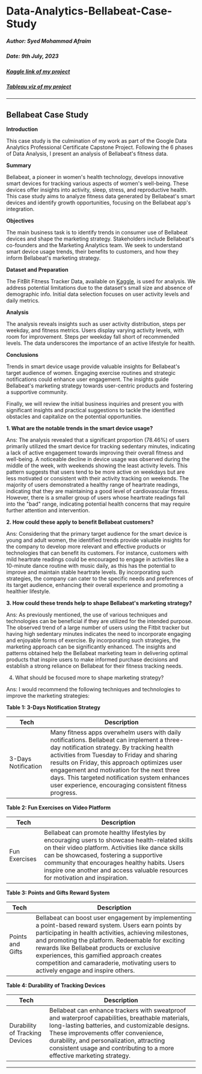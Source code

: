 # Data-Analytics-Bellabeat-Case-Study

##### Author: Syed Mohammad Afraim

##### Date: 9th July, 2023

##### [Kaggle link of my project](https://www.kaggle.com/code/syedmohammadafraim2/case-study-bellabeat-using-pythons-3d-plots)
##### [Tableau viz of my project](https://public.tableau.com/app/profile/syed.mohammad.afraim/viz/BellabeatDataAnalysisCaseStudy_16906532777260/CoverPage)


---

## Bellabeat Case Study

**Introduction**

This case study is the culmination of my work as part of the Google Data Analytics Professional Certificate Capstone Project. Following the 6 phases of Data Analysis, I present an analysis of Bellabeat's fitness data.

**Summary**

Bellabeat, a pioneer in women's health technology, develops innovative smart devices for tracking various aspects of women's well-being. These devices offer insights into activity, sleep, stress, and reproductive health. This case study aims to analyze fitness data generated by Bellabeat's smart devices and identify growth opportunities, focusing on the Bellabeat app's integration.

**Objectives**

The main business task is to identify trends in consumer use of Bellabeat devices and shape the marketing strategy. Stakeholders include Bellabeat's co-founders and the Marketing Analytics team. We seek to understand smart device usage trends, their benefits to customers, and how they inform Bellabeat's marketing strategy.

**Dataset and Preparation**

The FitBit Fitness Tracker Data, available on [Kaggle](https://www.kaggle.com/datasets/arashnic/fitbit), is used for analysis. We address potential limitations due to the dataset's small size and absence of demographic info. Initial data selection focuses on user activity levels and daily metrics.

**Analysis**

The analysis reveals insights such as user activity distribution, steps per weekday, and fitness metrics. Users display varying activity levels, with room for improvement. Steps per weekday fall short of recommended levels. The data underscores the importance of an active lifestyle for health.

**Conclusions**

Trends in smart device usage provide valuable insights for Bellabeat's target audience of women. Engaging exercise routines and strategic notifications could enhance user engagement. The insights guide Bellabeat's marketing strategy towards user-centric products and fostering a supportive community.

Finally, we will review the initial business inquiries and present you with significant insights and practical suggestions to tackle the identified obstacles and capitalize on the potential
opportunities.

**1. What are the notable trends in the smart device usage?**

Ans:
The analysis revealed that a significant proportion (78.46%) of users primarily utilized the smart device for tracking sedentary minutes, indicating a lack of active engagement
towards improving their overall fitness and well-being.
A noticeable decline in device usage was observed during the middle of the week, with weekends showing the least activity levels. This pattern suggests that users tend to be
more active on weekdays but are less motivated or consistent with their activity tracking on weekends.
The majority of users demonstrated a healthy range of heartrate readings, indicating that they are maintaining a good level of cardiovascular fitness. However, there is a smaller
group of users whose heartrate readings fall into the "bad" range, indicating potential health concerns that may require further attention and intervention.

**2. How could these apply to benefit Bellabeat customers?**

Ans:
Considering that the primary target audience for the smart device is young and adult women, the identified trends provide valuable insights for the company to develop more
relevant and effective products or technologies that can benefit its customers.
For instance, customers with mild heartrate readings could be encouraged to engage in activities like a 10-minute dance routine with music daily, as this has the potential to
improve and maintain stable heartrate levels. By incorporating such strategies, the company can cater to the specific needs and preferences of its target audience, enhancing
their overall experience and promoting a healthier lifestyle.

**3. How could these trends help to shape Bellabeat's marketing strategy?**

Ans:
As previously mentioned, the use of various techniques and technologies can be beneficial if they are utilized for the intended purpose.
The observed trend of a large number of users using the Fitbit tracker but having high sedentary minutes indicates the need to incorporate engaging and enjoyable forms of
exercise. By incorporating such strategies, the marketing approach can be significantly enhanced.
The insights and patterns obtained help the Bellabeat marketing team in delivering optimal products that inspire users to make informed purchase decisions and establish a
strong reliance on Bellabeat for their fitness tracking needs.

4. What should be focused more to shape marketing strategy?

Ans: I would recommend the following techniques and technologies to improve the marketing strategies:


**Table 1: 3-Days Notification Strategy**

| Tech | Description |
| --- | --- |
| 3-Days Notification | Many fitness apps overwhelm users with daily notifications. Bellabeat can implement a three-day notification strategy. By tracking health activities from Tuesday to Friday and sharing results on Friday, this approach optimizes user engagement and motivation for the next three days. This targeted notification system enhances user experience, encouraging consistent fitness progress. |

**Table 2: Fun Exercises on Video Platform**

| Tech | Description |
| --- | --- |
| Fun Exercises | Bellabeat can promote healthy lifestyles by encouraging users to showcase health-related skills on their video platform. Activities like dance skills can be showcased, fostering a supportive community that encourages healthy habits. Users inspire one another and access valuable resources for motivation and inspiration. |

**Table 3: Points and Gifts Reward System**

| Tech | Description |
| --- | --- |
| Points and Gifts | Bellabeat can boost user engagement by implementing a point-based reward system. Users earn points by participating in health activities, achieving milestones, and promoting the platform. Redeemable for exciting rewards like Bellabeat products or exclusive experiences, this gamified approach creates competition and camaraderie, motivating users to actively engage and inspire others. |

**Table 4: Durability of Tracking Devices**

| Tech | Description |
| --- | --- |
| Durability of Tracking Devices | Bellabeat can enhance trackers with sweatproof and waterproof capabilities, breathable materials, long-lasting batteries, and customizable designs. These improvements offer convenience, durability, and personalization, attracting consistent usage and contributing to a more effective marketing strategy. |

---
